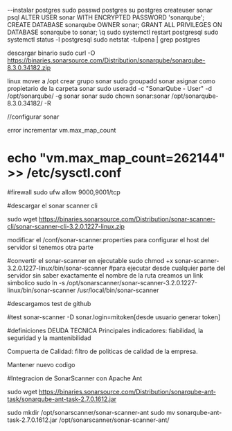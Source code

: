 --instalar postgres
sudo passwd postgres
su postgres
createuser sonar
psql
ALTER USER sonar WITH ENCRYPTED PASSWORD 'sonarqube';
CREATE DATABASE sonarqube OWNER sonar;
GRANT ALL PRIVILEGES ON DATABASE sonarqube to sonar;
\q
sudo systemctl restart postgresql
sudo systemctl status -l postgresql
sudo netstat -tulpena | grep postgres


descargar binario
sudo curl -O https://binaries.sonarsource.com/Distribution/sonarqube/sonarqube-8.3.0.34182.zip


linux
mover a /opt
crear grupo sonar
sudo groupadd sonar
asignar como propietario de la carpeta sonar
sudo useradd -c "SonarQube - User" -d /opt/sonarqube/ -g sonar sonar
sudo chown sonar:sonar /opt/sonarqube-8.3.0.34182/ -R

//configurar sonar

error incrementar vm.max_map_count
# echo "vm.max_map_count=262144" >> /etc/sysctl.conf


#firewall
sudo ufw allow 9000,9001/tcp

#descargar el sonar scanner cli

sudo wget https://binaries.sonarsource.com/Distribution/sonar-scanner-cli/sonar-scanner-cli-3.2.0.1227-linux.zip

modificar el /conf/sonar-scanner.properties para configurar el host del servidor si tenemos otra parte


#convertir el sonar-scanner en ejecutable 
sudo chmod +x sonar-scanner-3.2.0.1227-linux/bin/sonar-scanner
#para ejecutar desde cualquier parte del servidor sin saber exactamente el nombre de la ruta creamos un link simbolico
sudo ln -s /opt/sonarscanner/sonar-scanner-3.2.0.1227-linux/bin/sonar-scanner /usr/local/bin/sonar-scanner

#descargamos test de github

#test
sonar-scanner -D sonar.login=mitoken[desde usuario generar token]

#definiciones
DEUDA TECNICA
Principales indicadores: fiabilidad, la seguridad y la mantenibilidad

Compuerta de Calidad:  filtro de politicas de calidad de la empresa.

Mantener nuevo codigo

#Integracion de SonarScanner con Apache Ant

sudo wget https://binaries.sonarsource.com/Distribution/sonarqube-ant-task/sonarqube-ant-task-2.7.0.1612.jar

sudo mkdir /opt/sonarscanner/sonar-scanner-ant
sudo mv sonarqube-ant-task-2.7.0.1612.jar /opt/sonarscanner/sonar-scanner-ant/























